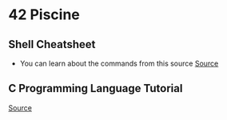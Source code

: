 # 42 Piscine 
## Shell Cheatsheet
- You can learn about the commands from this source
[Source]([[https://www.javatpoint.com/linux-tutorial]])

## C Programming Language Tutorial
[Source]([[[https://www.geeksforgeeks.org/c-programming-language/?ref=outind]]])
